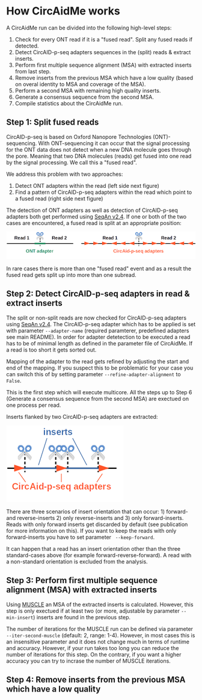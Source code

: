 # How CircAidMe works

A CircAidMe run can be divided into the following high-level steps:
1. Check for every ONT read if it is a "fused read". Split any fused reads if detected.
2. Detect CircAID-p-seq adapters sequences in the (split) reads & extract inserts.
3. Perform first multiple sequence alignment (MSA) with extracted inserts from last step.
4. Remove inserts from the previous MSA which have a low quality (based on overal identity to MSA and coverage of the MSA).
5. Perform a second MSA with remaining high quality inserts.
6. Generate a consensus sequence from the second MSA.
7. Compile statistics about the CircAidMe run.

## Step 1: Split fused reads

CircAID-p-seq is based on Oxford Nanopore Technologies (ONT)-sequencing. With ONT-sequencing it can occur that the signal processing for the ONT data does not detect when a new DNA molecule goes through the pore. Meaning that two DNA molecules (reads) get fused into one read by the signal processing. We call this a "fused read".

We address this problem with two approaches:
1. Detect ONT adapters within the read (left side next figure)
2. Find a pattern of CircAID-p-seq adapters within the read which point to a fused read (right side next figure)

The detection of ONT adapters as well as detection of CircAID-p-seq adapters both get performed using [SeqAn v2.4](https://www.seqan.de/seqan-2-4-released/). If one or both of the two cases are encountered, a fused read is split at an appropriate position:

![Split reads](/aux/doc/split_reads.png)

In rare cases there is more than one "fused read" event and as a result the fused read gets split up into more than one subread.

## Step 2: Detect CircAID-p-seq adapters in read & extract inserts

The split or non-split reads are now checked for CircAID-p-seq adapters using [SeqAn v2.4](https://www.seqan.de/seqan-2-4-released/). The CircAID-p-seq adapter which has to be applied is set with parameter `--adapter-name` (required paramterer, predefined adapters see main README). In order for adapter detetection to be executed a read has to be of minimal length as defined in the parameter file of CircAidMe. If a read is too short it gets sorted out.

Mapping of the adapter to the read gets refined by adjusting the start and end of the mapping. If you suspect this to be problematic for your case you can switch this of by setting parameter `--refine-adapter-alignment` to `False`.

This is the first step which will execute multicore. All the steps up to Step 6 (Generate a consensus sequence from the second MSA) are exectued on one process per read.

Inserts flanked by two CircAID-p-seq adapters are extracted:

![Extract inserts](/aux/doc/extract_insert.png)

There are three scenarios of insert orientation that can occur: 1) forward- and reverse-inserts 2) only reverse-inserts and 3) only forward-inserts. Reads with only forward inserts get discarded by default (see publication for more information on this). If you want to keep the reads with only forward-inserts you have to set parameter ` --keep-forward`.

It can happen that a read has an insert orientation other than the three standard-cases above (for example forward-reverse-forward). A read with a non-standard orientation is excluded from the analysis.

## Step 3: Perform first multiple sequence alignment (MSA) with extracted inserts

Using [MUSCLE](https://www.drive5.com/muscle/) an MSA of the extracted inserts is calculated. However, this step is only exectued if at least two (or more, adjustable by parameter `--min-insert`) inserts are found in the previous step.

The number of iterations for the MUSCLE run can be defined via parameter `--iter-second-muscle` (default: 2, range: 1-4). However, in most cases this is an insensitive parameter and it does not change much in terms of runtime and accuracy. However, if your run takes too long you can reduce the number of iterations for this step. On the contrary, if you want a higher accuracy you can try to incrase the number of MUSCLE iterations.

## Step 4: Remove inserts from the previous MSA which have a low quality
